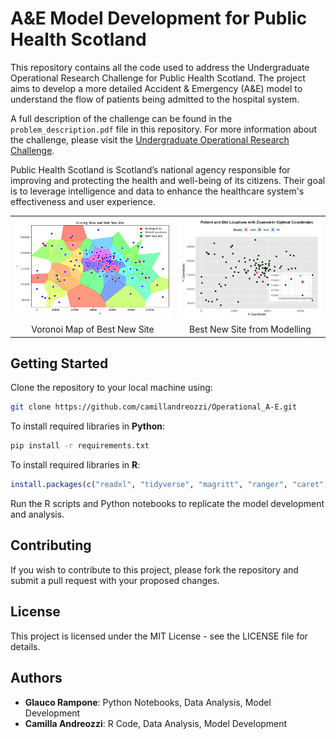 # A&E Model Development for Public Health Scotland

This repository contains all the code used to address the Undergraduate Operational Research Challenge for Public Health Scotland. The project aims to develop a more detailed Accident & Emergency (A&E) model to understand the flow of patients being admitted to the hospital system. 

A full description of the challenge can be found in the `problem_description.pdf` file in this repository. For more information about the challenge, please visit the [Undergraduate Operational Research Challenge](https://www.maths.ed.ac.uk/school-of-mathematics/events/operational-research-challenge).

Public Health Scotland is Scotland’s national agency responsible for improving and protecting the health and well-being of its citizens. Their goal is to leverage intelligence and data to enhance the healthcare system's effectiveness and user experience.

<table>
<tr>
<td><img src="data/images/best_new_site_voronoi_map.png" alt="Voronoi Map of Best New Site" style="width: 460px;"/></td>
<td><img src="data/images/best_new_site_model.png" alt="Best New Site from Modelling" style="width: 400px;"/></td>
</tr>
<tr>
<td align="center">Voronoi Map of Best New Site</td>
<td align="center">Best New Site from Modelling</td>
</tr>
</table>

## Getting Started

Clone the repository to your local machine using:
   ```bash
   git clone https://github.com/camillandreozzi/Operational_A-E.git
   ```

To install required libraries in **Python**:
   ```bash
   pip install -r requirements.txt
   ```

To install required libraries in **R**:
   ```R
   install.packages(c("readxl", "tidyverse", "magritt", "ranger", "caret", "optimx", "patchwork"))
   ```



Run the R scripts and Python notebooks to replicate the model development and analysis.


## Contributing

If you wish to contribute to this project, please fork the repository and submit a pull request with your proposed changes.

## License

This project is licensed under the MIT License - see the LICENSE file for details.

## Authors

* **Glauco Rampone**: Python Notebooks, Data Analysis, Model Development
* **Camilla Andreozzi**: R Code, Data Analysis, Model Development
